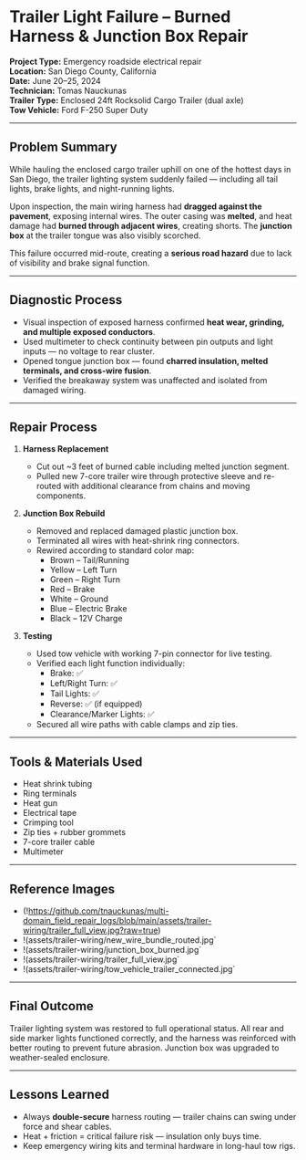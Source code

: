 # Trailer Light Failure – Burned Harness & Junction Box Repair  
**Project Type:** Emergency roadside electrical repair  
**Location:** San Diego County, California  
**Date:** June 20–25, 2024  
**Technician:** Tomas Nauckunas  
**Trailer Type:** Enclosed 24ft Rocksolid Cargo Trailer (dual axle)  
**Tow Vehicle:** Ford F-250 Super Duty  

---

## Problem Summary

While hauling the enclosed cargo trailer uphill on one of the hottest days in San Diego, the trailer lighting system suddenly failed — including all tail lights, brake lights, and night-running lights.

Upon inspection, the main wiring harness had **dragged against the pavement**, exposing internal wires. The outer casing was **melted**, and heat damage had **burned through adjacent wires**, creating shorts. The **junction box** at the trailer tongue was also visibly scorched.

This failure occurred mid-route, creating a **serious road hazard** due to lack of visibility and brake signal function.

---

## Diagnostic Process

- Visual inspection of exposed harness confirmed **heat wear, grinding, and multiple exposed conductors**.
- Used multimeter to check continuity between pin outputs and light inputs — no voltage to rear cluster.
- Opened tongue junction box — found **charred insulation, melted terminals, and cross-wire fusion**.
- Verified the breakaway system was unaffected and isolated from damaged wiring.

---

## Repair Process

1. **Harness Replacement**
   - Cut out ~3 feet of burned cable including melted junction segment.
   - Pulled new 7-core trailer wire through protective sleeve and re-routed with additional clearance from chains and moving components.

2. **Junction Box Rebuild**
   - Removed and replaced damaged plastic junction box.
   - Terminated all wires with heat-shrink ring connectors.
   - Rewired according to standard color map:
     - Brown – Tail/Running
     - Yellow – Left Turn
     - Green – Right Turn
     - Red – Brake
     - White – Ground
     - Blue – Electric Brake
     - Black – 12V Charge

3. **Testing**
   - Used tow vehicle with working 7-pin connector for live testing.
   - Verified each light function individually:
     - Brake: ✅
     - Left/Right Turn: ✅
     - Tail Lights: ✅
     - Reverse: ✅ (if equipped)
     - Clearance/Marker Lights: ✅
   - Secured all wire paths with cable clamps and zip ties.

---

## Tools & Materials Used

- Heat shrink tubing  
- Ring terminals  
- Heat gun  
- Electrical tape  
- Crimping tool  
- Zip ties + rubber grommets  
- 7-core trailer cable  
- Multimeter  

---

## Reference Images

- (!https://github.com/tnauckunas/multi-domain_field_repair_logs/blob/main/assets/trailer-wiring/trailer_full_view.jpg?raw=true) 
- !(assets/trailer-wiring/new_wire_bundle_routed.jpg`  
- !(assets/trailer-wiring/junction_box_burned.jpg`  
- !(assets/trailer-wiring/trailer_full_view.jpg`  
- !(assets/trailer-wiring/tow_vehicle_trailer_connected.jpg`

---

## Final Outcome

Trailer lighting system was restored to full operational status. All rear and side marker lights functioned correctly, and the harness was reinforced with better routing to prevent future abrasion. Junction box was upgraded to weather-sealed enclosure.

---

## Lessons Learned

- Always **double-secure** harness routing — trailer chains can swing under force and shear cables.  
- Heat + friction = critical failure risk — insulation only buys time.  
- Keep emergency wiring kits and terminal hardware in long-haul tow rigs.
